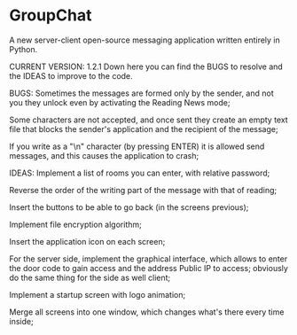 # GroupChat
A new server-client open-source messaging application written entirely in Python.

CURRENT VERSION: 1.2.1
Down here you can find the BUGS to resolve and the IDEAS to improve to the code.


BUGS:
Sometimes the messages are formed only by the sender, and not you they unlock even by activating the Reading News mode;

Some characters are not accepted, and once sent they create an empty text file that blocks the sender's application and the recipient of the message;

If you write as a "\n" character (by pressing ENTER) it is allowed send messages, and this causes the application to crash;

IDEAS:
Implement a list of rooms you can enter, with relative password;

Reverse the order of the writing part of the message with that of reading;

Insert the buttons to be able to go back (in the screens previous);

Implement file encryption algorithm;

Insert the application icon on each screen;

For the server side, implement the graphical interface, which allows to enter the door code to gain access and the address Public IP to access; obviously do the same thing for the side as well client;

Implement a startup screen with logo animation;

Merge all screens into one window, which changes what's there every time inside;